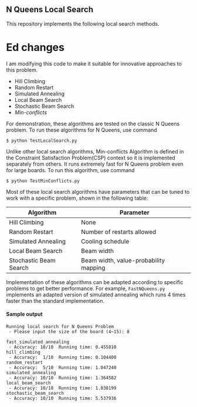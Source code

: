 ## N Queens Local Search
This repository implements the following local search methods.

# Ed changes
I am modifying this code to make it suitable for innovative approaches to this problem.

* Hill Climbing
* Random Restart
* Simulated Annealing
* Local Beam Search
* Stochastic Beam Search
* *Min-conflicts*

For demonstration, these algorithms are tested on the classic N Queens problem. To run these algorithms for N Queens, use command

```shell
$ python TestLocalSearch.py
```

Unlike other local search algorithms, Min-conflicts Algorithm is defined in the Constraint Satisfaction Problem(CSP) context so it is implemented separately from others. It runs extremely fast for N Queens problem even for large boards. To run this algorithm, use command

```shell
$ python TestMinConflicts.py
```

Most of these local search algorithms have parameters that can be tuned to work with a specific problem, shown in the following table: 

| Algorithm              | Parameter                             |
| ---------              | ---------                             |
| Hill Climbing          | None                                  |
| Random Restart         | Number of restarts allowed            |
| Simulated Annealing    | Cooling schedule                      |
| Local Beam Search      | Beam width                            |
| Stochastic Beam Search | Beam width, value-probability mapping |

Implementation of these algorithms can be adapted according to specific problems to get better performance. For example, `FastNQueens.py` implements an adapted version of simulated annealing which runs 4 times faster than the standard implementation. 

#### Sample output
```text
Running local search for N Queens Problem
 - Please input the size of the board (4~15): 8 

fast_simulated_annealing
 - Accuracy: 10/10	Running time: 0.455810
hill_climbing
 - Accuracy:  1/10	Running time: 0.104400
random_restart
 - Accuracy:  5/10	Running time: 1.047240
simulated_annealing
 - Accuracy: 10/10	Running time: 1.364582
local_beam_search
 - Accuracy: 10/10	Running time: 1.838199
stochastic_beam_search
 - Accuracy: 10/10	Running time: 5.537936
```
